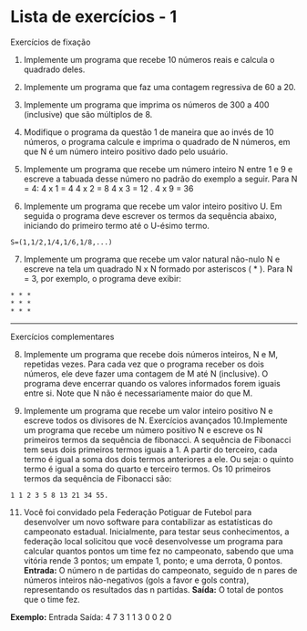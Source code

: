 # Lista de exercícios - 1

Exercícios de fixação

1. Implemente um programa que recebe 10 números reais e calcula o
quadrado deles.

2. Implemente um programa que faz uma contagem regressiva de 60 a 20.

3. Implemente um programa que imprima os números de 300 a 400 (inclusive)
que são múltiplos de 8.

4. Modifique o programa da questão 1 de maneira que ao invés de 10
números, o programa calcule e imprima o quadrado de N números, em que N é
um número inteiro positivo dado pelo usuário.

5. Implemente um programa que recebe um número inteiro N entre 1 e 9 e escreve
a tabuada desse número no padrão do exemplo a seguir. Para N = 4:
4 x 1 = 4
4 x 2 = 8
4 x 3 = 12
.
4 x 9 = 36

6. Implemente um programa que recebe um valor inteiro positivo U. Em
seguida o programa deve escrever os termos da sequência abaixo,
iniciando do primeiro termo até o U-ésimo termo.

```
S=(1,1/2,1/4,1/6,1/8,...)
```

7. Implemente um programa que recebe um valor natural não-nulo N e escreve na
tela um quadrado N x N formado por asteriscos ( * ). Para N = 3, por exemplo, o
programa deve exibir:
```
* * *
* * *
* * *
```
***

Exercícios complementares

8. Implemente um programa que recebe dois números inteiros, N e M,
repetidas vezes. Para cada vez que o programa receber os dois números, ele
deve fazer uma contagem de M até N (inclusive). O programa deve encerrar
quando os valores informados forem iguais entre si. Note que N não é
necessariamente maior do que M.

9. Implemente um programa que recebe um valor inteiro positivo N e escreve
todos os divisores de N.
Exercícios avançados
10.Implemente um programa que recebe um número positivo N e escreve os N
primeiros termos da sequência de fibonacci. A sequência de Fibonacci tem seus
dois primeiros termos iguais a 1. A partir do terceiro, cada termo é igual a soma
dos dois termos anteriores a ele. Ou seja: o quinto termo é igual a soma do
quarto e terceiro termos. Os 10 primeiros termos da sequência de Fibonacci são:

```
1 1 2 3 5 8 13 21 34 55.
```

11. Você foi convidado pela Federação Potiguar de Futebol para desenvolver um novo
software para contabilizar as estatísticas do campeonato estadual. Inicialmente, para
testar seus conhecimentos, a federação local solicitou que você desenvolvesse um
programa para calcular quantos pontos um time fez no campeonato, sabendo que uma
vitória rende 3 pontos; um empate 1, ponto; e uma derrota, 0 pontos.
    **Entrada:** O número n de partidas do campeonato, seguido de n pares de números
    inteiros não-negativos (gols a favor e gols contra), representando os resultados das
    n partidas.
    **Saída:** O total de pontos que o time fez.

**Exemplo:**
Entrada  Saída:
4          7
3          1
1          3
0          0
2          0
